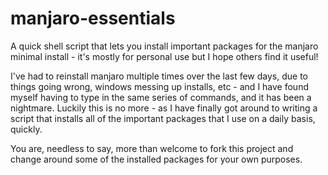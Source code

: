 # manjaro-essentials
A quick shell script that lets you install important packages for the manjaro minimal install - it's mostly for personal use but I hope others find it useful!

I've had to reinstall manjaro multiple times over the last few days, due to things going wrong, windows messing up installs, etc - and I have found myself having to type in the same series of commands, and it has been a nightmare.  Luckily this is no more - as I have finally got around to writing a script that installs all of the important packages that I use on a daily basis, quickly.

You are, needless to say, more than welcome to fork this project and change around some of the installed packages for your own purposes.
